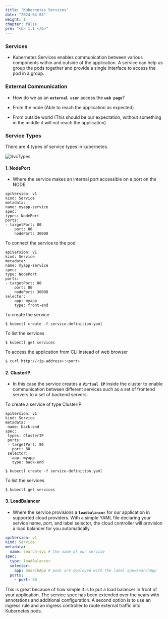 ```yaml
---
title: "Kubernetes Services"
date: "2024-04-03"
weight: 1
chapter: false
pre: "<b> 1.1 </b>"
---
```


### Services
- Kubernetes Services enables communication between various components within and outside of the application. A service can help us group the pods together and provide a single interface to access the pod in a group.

### External Communication

- How do we as an **`external user`** access the **`web page`**?

- From the node (Able to reach the application as expected)

- From outside world (This should be our expectation, without something in the middle it will not reach the application)

### Service Types

There are 4 types of service types in kubernetes.

![SvcTypes](../../images/1/1/0001.png)

#### 1. NodePort
- Where the service makes an internal port accessible on a port on the NODE.
```
apiVersion: v1
kind: Service
metadata:
name: myapp-service
spec:
types: NodePort
ports:
- targetPort: 80
    port: 80
    nodePort: 30008
```

To connect the service to the pod
```
apiVersion: v1
kind: Service
metadata:
name: myapp-service
spec:
type: NodePort
ports:
- targetPort: 80
    port: 80
    nodePort: 30008
selector:
    app: myapp
    type: front-end
```

To create the service
```
$ kubectl create -f service-definition.yaml
```

To list the services
```
$ kubectl get services
```

To access the application from CLI instead of web browser
```bash
$ curl http://<ip-address>:<port>
```
    
#### 2. ClusterIP
- In this case the service creates a **`Virtual IP`** inside the cluster to enable communication between different services such as a set of frontend servers to a set of backend servers.

To create a service of type ClusterIP
```
apiVersion: v1
kind: Service
metadata:
 name: back-end
spec:
 types: ClusterIP
 ports:
 - targetPort: 80
   port: 80
 selector:
   app: myapp
   type: back-end
```
```
$ kubectl create -f service-definition.yaml
```

To list the services
```
$ kubectl get services
```

#### 3. LoadBalancer
- Where the service provisions a **`loadbalancer`** for our application in supported cloud providers. With a simple YAML file declaring your service name, port, and label selector, the cloud controller will provision a load balancer for you automatically.

```yaml
apiVersion: v1
kind: Service
metadata:
  name: search-svc # the name of our service
spec:
  type: loadBalancer
  selector:
    app: SearchApp # pods are deployed with the label app=SearchApp
  ports:
    - port: 80
```
This is great because of how simple it is to put a load balancer in front of your application. The service spec has been extended over the years with annotations and additional configuration. A second option is to use an ingress rule and an ingress controller to route external traffic into Kubernetes pods.